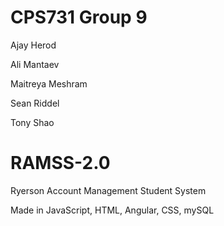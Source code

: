 # CPS731 Group 9

Ajay Herod

Ali Mantaev

Maitreya Meshram

Sean Riddel

Tony Shao

# RAMSS-2.0
Ryerson Account Management Student System

Made in JavaScript, HTML, Angular, CSS, mySQL
